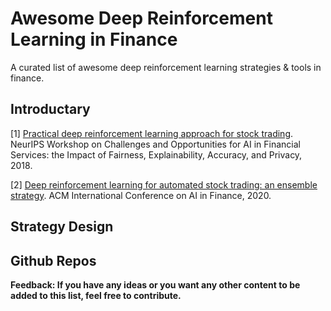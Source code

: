 # Awesome Deep Reinforcement Learning in Finance
  A curated list of awesome deep reinforcement learning strategies & tools in finance.

## Introductary
[1] [Practical deep reinforcement learning approach for stock trading](https://arxiv.org/abs/1811.07522). NeurIPS Workshop on Challenges and Opportunities for AI in Financial Services: the Impact of Fairness, Explainability, Accuracy, and Privacy, 2018.

[2] [Deep reinforcement learning for automated stock trading: an ensemble strategy](https://papers.ssrn.com/sol3/papers.cfm?abstract_id=3690996). ACM International Conference on AI in Finance,  2020.


## Strategy Design

## Github Repos



**Feedback: If you have any ideas or you want any other content to be added to this list, feel free to contribute.**


